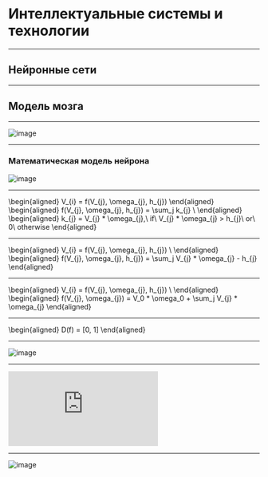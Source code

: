 <style type="text/css">
.reveal h1 {
  font-size: 2em;
}
</style>

# Интеллектуальные системы и технологии

---

## Нейронные сети

---

## Модель мозга

----

![image](https://intuit.ru/EDI/19_07_20_1/1595110787-29918/tutorial/641/objects/1/files/1-1.jpg)

----


### Математическая модель нейрона

![image](https://intuit.ru/EDI/19_07_20_1/1595110787-29918/tutorial/641/objects/1/files/1-2.jpg)

----

\begin{aligned}
V_{i} = f(V_{j}, \omega_{j}, h_{j})
\end{aligned}
\begin{aligned}
f(V_{j}, \omega_{j}, h_{j}) = \sum_j k_{j} \\
\end{aligned}
\begin{aligned}
k_{j} = V_{j} * \omega_{j},\ if\ V_{j} * \omega_{j} > h_{j}\ or\ 0\ otherwise
\end{aligned}

----

\begin{aligned}
V_{i} = f(V_{j}, \omega_{j}, h_{j}) \\
\end{aligned}
\begin{aligned}
f(V_{j}, \omega_{j}, h_{j}) = \sum_j V_{j} * \omega_{j} - h_{j}
\end{aligned}

----

\begin{aligned}
V_{i} = f(V_{j}, \omega_{j}, h_{j}) \\
\end{aligned}
\begin{aligned}
f(V_{j}, \omega_{j}) = V_0 * \omega_0 + \sum_j V_{j} * \omega_{j}
\end{aligned}

----

\begin{aligned}
D(f) = [0, 1]
\end{aligned}

----

![image](https://neerc.ifmo.ru/wiki/images/thumb/6/63/Multi-layer-neural-net-scheme.png/500px-Multi-layer-neural-net-scheme.png)

----

![image](http://synset.com/ai/ru/nn/NeuralNet_01_Intro.html)

----

![image](http://synset.com/ai/ru/nn/im/nets02.png)